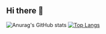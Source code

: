 ## Hi there 👋  

![Anurag's GitHub stats](https://github-readme-stats.vercel.app/api?username=jyoung105&show_icons=true&theme=radical)
[![Top Langs](https://github-readme-stats.vercel.app/api/top-langs/?username=jyoung105&layout=compact)](https://github.com/jyoung105/github-readme-stats)

<!--
**jyoung105/jyoung105** is a ✨ _special_ ✨ repository because its `README.md` (this file) appears on your GitHub profile.

Here are some ideas to get you started:

- 🔭 I’m currently working on ...
- 🌱 I’m currently learning ...
- 👯 I’m looking to collaborate on ...
- 🤔 I’m looking for help with ...
- 💬 Ask me about ...
- 📫 How to reach me: ...
- 😄 Pronouns: ...
- ⚡ Fun fact: ...
-->
